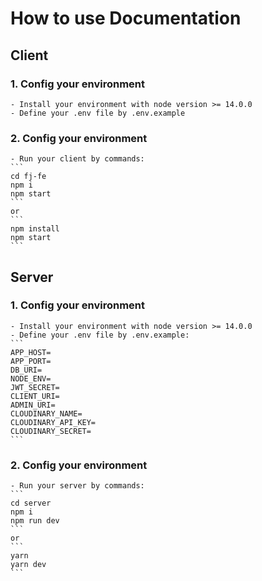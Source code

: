 # How to use Documentation
## Client
### 1. Config your environment
    - Install your environment with node version >= 14.0.0
    - Define your .env file by .env.example
### 2. Config your environment
    - Run your client by commands: 
    ```
    cd fj-fe
    npm i
    npm start
    ```
    or
    ```
    npm install
    npm start
    ```
## Server
### 1. Config your environment
    - Install your environment with node version >= 14.0.0
    - Define your .env file by .env.example: 
    ```
    APP_HOST=
    APP_PORT=
    DB_URI=
    NODE_ENV=
    JWT_SECRET=
    CLIENT_URI=
    ADMIN_URI=
    CLOUDINARY_NAME=
    CLOUDINARY_API_KEY=
    CLOUDINARY_SECRET=
    ```
### 2. Config your environment
    - Run your server by commands:
    ```
    cd server
    npm i
    npm run dev
    ```
    or
    ```
    yarn
    yarn dev
    ```
